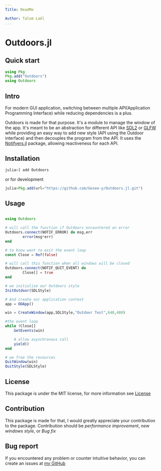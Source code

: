 ```yaml
---
Title: ReadMe

Author: Talom Laël
...
```


# Outdoors.jl

## Quick start

```julia
using Pkg
Pkg.add("Outdoors")
using Outdoors
```
## Intro

For modern GUI application, switching between multiple API(Application Programming Interface) while reducing dependencies is a plus.

Outdoors is made for that purpose.
It's a module to manage the window of the app. It's meant to be an abstraction for different API like [SDL2](https://www.libsdl.org) or [GLFW](https://www.glfw.org) while providing an easy way to add new style (API using the Outdoor interface) and then decouples the program from the API. It uses the [Notifyers.jl](https://github.com/Gesee-y/Notifyers.jl) package, allowing reactiveness for each API.

## Installation 

```julia
julia>] add Outdoors
```
or for development 

```julia
julia>Pkg.add(url="https://github.com/Gesee-y/Outdoors.jl.git")
```

## Usage

```julia

using Outdoors

# will call the function if Outdoors encountered an error
Outdoors.connect(NOTIF_ERROR) do msg,err
        error(msg*err)
end

# to know went to exit the event loop
const Close = Ref(false)

# will call this function when all windows will be closed
Outdoors.connect(NOTIF_QUIT_EVENT) do
        Close[] = true
end

# we initialize our Outdoors style 
InitOutdoor(SDLStyle)

# And create our application context
app = ODApp()

win = CreateWindow(app,SDLStyle,"Outdoor Test",640,480)

#the event loop 
while !Close[]
    GetEvents(win)

    # allow asynchronous call
    yield()
end

# we free the resources
QuitWindow(win)
QuitStyle(SDLStyle)
```

## License 

This package is under the MIT license, for more information see [License](https://github.com/Gesee-y/Outdoors.jl/blob/main/LICENSE)

## Contribution

This package is made for that, I would greatly appreciate your contribution to the package.
Contribution should be *performance improvement*, *new windows style*, or *Bug fix*

## Bug report 

If you encountered any problem or counter intuitive behavior, you can create an issues at [my GitHub](https://github.com/Gesee-y/Outdoors.jl)
